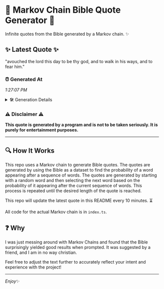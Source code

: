 # 📖 Markov Chain Bible Quote Generator 📖

Infinite quotes from the Bible generated by a Markov chain. ✨

## ✨ Latest Quote ✨
"avouched the lord this day to be thy god, and to walk in his ways, and to fear him."

### ⏰ Generated At
*1:27:07 PM*

<details>
    <summary>🛠️ Generation Details</summary>
    <p>
        <strong>🌱 Seed:</strong> avouched<br>
        <strong>🔄 Iterations:</strong> 18<br>
        <strong>📜 Context History:</strong><br>[ avouched ]: the<br>[ avouched, the ]: lord<br>[ avouched, the, lord ]: this<br>[ avouched, the, lord, this ]: day<br>[ avouched, the, lord, this, day ]: to<br>[ avouched, the, lord, this, day, to ]: be<br>[ the, lord, this, day, to, be ]: thy<br>[ lord, this, day, to, be, thy ]: god,<br>[ this, day, to, be, thy, god, ]: and<br>[ day, to, be, thy, god,, and ]: to<br>[ to, be, thy, god,, and, to ]: walk<br>[ be, thy, god,, and, to, walk ]: in<br>[ thy, god,, and, to, walk, in ]: his<br>[ god,, and, to, walk, in, his ]: ways,<br>[ and, to, walk, in, his, ways, ]: and<br>[ to, walk, in, his, ways,, and ]: to<br>[ walk, in, his, ways,, and, to ]: fear<br>[ in, his, ways,, and, to, fear ]: him.<br>
    </p>
</details>

### ⚠️ Disclaimer ⚠️
**This quote is generated by a program and is not to be taken seriously. It is purely for entertainment purposes.**

---

## 🔍 How It Works

This repo uses a Markov chain to generate Bible quotes. The quotes are generated by using the Bible as a dataset to find the probability of a word appearing after a sequence of words. The quotes are generated by starting with a random word and then selecting the next word based on the probability of it appearing after the current sequence of words. This process is repeated until the desired length of the quote is reached.

This repo will update the latest quote in this README every 10 minutes. ⏳

All code for the actual Markov chain is in `index.ts`.

## ❓ Why

I was just messing around with Markov Chains and found that the Bible surprisingly yielded good results when prompted. 
It was suggested by a friend, and I am in no way christian.

Feel free to adjust the text further to accurately reflect your intent and experience with the project!

---

*Enjoy*✨

